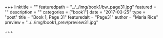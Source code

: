 +++
linktitle = ""
featuredpath = "../../img/book1/bw_page31.jpg"
featured = ""
description = ""
categories = ["book1"]
date = "2017-03-25"
type = "post"
title = "Book 1, Page 31"
featuredalt = "Page31"
author = "Maria Rice"
preview = "../../img/book1_prev/preview31.jpg"

+++

